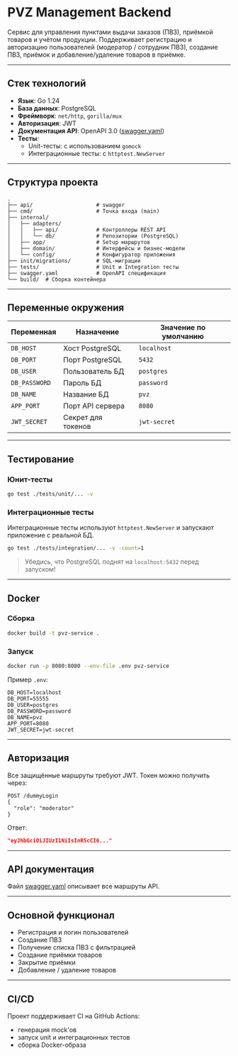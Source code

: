 # PVZ Management Backend

Сервис для управления пунктами выдачи заказов (ПВЗ), приёмкой товаров и учётом продукции. Поддерживает регистрацию и авторизацию пользователей (модератор / сотрудник ПВЗ), создание ПВЗ, приёмок и добавление/удаление товаров в приёмке.

---

##  Стек технологий

- **Язык**: Go 1.24
- **База данных**: PostgreSQL
- **Фреймворк**: `net/http`, `gorilla/mux`
- **Авторизация**: JWT
- **Документация API**: OpenAPI 3.0 ([swagger.yaml](./swagger.yaml))
- **Тесты**:
    - Unit-тесты: с использованием `gomock`
    - Интеграционные тесты: с `httptest.NewServer`

---

## Структура проекта

```
.
├── api/                    # swagger
├── cmd/                    # Точка входа (main)
├── internal/
│   ├── adapters/
│   │   ├── api/            # Контроллеры REST API
│   │   └── db/             # Репозитории (PostgreSQL)
│   ├── app/                # Setup маршрутов
│   ├── domain/             # Интерфейсы и бизнес-модели
│   └── config/             # Конфигуратор приложения
├── init/migrations/        # SQL-миграции
├── tests/                  # Unit и Integration тесты
├── swagger.yaml            # OpenAPI спецификация
└── build/  # Сборка контейнера
```

---

## Переменные окружения

| Переменная     | Назначение         | Значение по умолчанию |
|----------------|--------------------|-----------------------|
| `DB_HOST`      | Хост PostgreSQL     | `localhost`           |
| `DB_PORT`      | Порт PostgreSQL     | `5432`                |
| `DB_USER`      | Пользователь БД     | `postgres`            |
| `DB_PASSWORD`  | Пароль БД           | `password`            |
| `DB_NAME`      | Название БД         | `pvz`                 |
| `APP_PORT`     | Порт API сервера     | `8080`                |
| `JWT_SECRET`   | Секрет для токенов  | `jwt-secret`          |

---

## Тестирование

### Юнит-тесты

```bash
go test ./tests/unit/... -v
```

### Интеграционные тесты

Интеграционные тесты используют `httptest.NewServer` и запускают приложение с реальной БД.

```bash
go test ./tests/integration/... -v -count=1
```

> Убедись, что PostgreSQL поднят на `localhost:5432` перед запуском!

---

##  Docker

###  Сборка

```bash
docker build -t pvz-service .
```

###  Запуск

```bash
docker run -p 8080:8080 --env-file .env pvz-service
```

Пример `.env`:

```env
DB_HOST=localhost
DB_PORT=55555
DB_USER=postgres
DB_PASSWORD=password
DB_NAME=pvz
APP_PORT=8080
JWT_SECRET=jwt-secret
```

---

##  Авторизация

Все защищённые маршруты требуют JWT. Токен можно получить через:

```http
POST /dummyLogin
{
  "role": "moderator"
}
```

Ответ:

```json
"eyJhbGciOiJIUzI1NiIsInR5cCI6..."
```

---

##  API документация

Файл [swagger.yaml](./api/swagger.yaml) описывает все маршруты API.

---

##  Основной функционал

- Регистрация и логин пользователей
- Создание ПВЗ
- Получение списка ПВЗ с фильтрацией
- Создание приёмки товаров
- Закрытие приёмки
- Добавление / удаление товаров

---

##  CI/CD

Проект поддерживает CI на GitHub Actions:
- генерация mock'ов
- запуск unit и интеграционных тестов
- сборка Docker-образа



